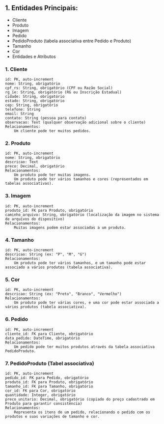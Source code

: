 ## 1. Entidades Principais:
- Cliente
- Produto
- Imagem
- Pedido
- PedidoProduto (tabela associativa entre Pedido e Produto)
- Tamanho
- Cor
- Entidades e Atributos

### 1. Cliente
    id: PK, auto-increment
    nome: String, obrigatório
    cpf_rs: String, obrigatório (CPF ou Razão Social)
    rg_ie: String, obrigatório (RG ou Inscrição Estadual)
    cidade: String, obrigatório
    estado: String, obrigatório
    cep: String, obrigatório
    telefone: String
    email: String
    contato: String (pessoa para contato)
    observacao: Text (qualquer observação adicional sobre o cliente)
    Relacionamentos:
        Um cliente pode ter muitos pedidos.

### 2. Produto
    id: PK, auto-increment
    nome: String, obrigatório
    descricao: Text
    preco: Decimal, obrigatório
    Relacionamentos:
        Um produto pode ter muitas imagens.
        Um produto pode ter vários tamanhos e cores (representados em tabelas associativas).

### 3. Imagem
    id: PK, auto-increment
    produto_id: FK para Produto, obrigatório
    caminho_arquivo: String, obrigatório (localização da imagem no sistema de arquivos do dispositivo)
    Relacionamentos:
        Muitas imagens podem estar associadas a um produto.

### 4. Tamanho
    id: PK, auto-increment
    descricao: String (ex: "P", "M", "G")
    Relacionamentos:
        Um produto pode ter vários tamanhos, e um tamanho pode estar associado a vários produtos (tabela associativa).

### 5. Cor
    id: PK, auto-increment
    descricao: String (ex: "Preto", "Branco", "Vermelho")
    Relacionamentos:
        Um produto pode ter várias cores, e uma cor pode estar associada a vários produtos (tabela associativa).

### 6. Pedido
    id: PK, auto-increment
    cliente_id: FK para Cliente, obrigatório
    data_pedido: DateTime, obrigatório
    Relacionamentos:
        Um pedido pode ter muitos produtos através da tabela associativa PedidoProduto.

### 7. PedidoProduto (Tabel associativa)
    id: PK, auto-increment
    pedido_id: FK para Pedido, obrigatório
    produto_id: FK para Produto, obrigatório
    tamanho_id: FK para Tamanho, obrigatório
    cor_id: FK para Cor, obrigatório
    quantidade: Integer, obrigatório
    preco_unitario: Decimal, obrigatório (copiado do preço cadastrado em Produto para garantir consistência)
    Relacionamentos:
        Representa os itens de um pedido, relacionando o pedido com os produtos e suas variações de tamanho e cor.